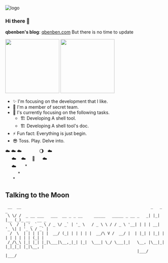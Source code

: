 ![logo](https://user-images.githubusercontent.com/40693636/136720978-07c713f8-7bca-4520-baf7-bb6ef5c31664.png)

### Hi there 👋

**qbenben's blog**: [qbenben.com](https://www.qbenben.com)
But there is no time to update



<p >
  <img src="https://github-readme-stats.vercel.app/api?username=Zhengqbbb" height="170">
  <img src="https://github-readme-stats.vercel.app/api/top-langs/?username=Zhengqbbb&layout=compact" height="170">
</p>

- ✨  I'm focusing on the development that I like.
- 🏢  I'm a member of secret team.
- 🌱  I's currently focusing on the following tasks.
  - 🏗  Developing A shell tool.
  - 🏗  Developing A shell tool's doc.
- ⚡  Fun fact: Everything is just begin. 
- 😎  Toss. Play. Delve into.

☁️&nbsp;☁️&nbsp;☁️&nbsp;&nbsp;&nbsp;&nbsp;&nbsp;&nbsp;&nbsp;&nbsp;&nbsp;&nbsp;&nbsp;&nbsp;&nbsp;&nbsp;🌖 &nbsp;&nbsp;☁️<br/>
&nbsp;&nbsp;&nbsp;&nbsp;&nbsp;☁️&nbsp;&nbsp;&nbsp; ☁️ &nbsp;&nbsp;&nbsp; 🚀 &nbsp; &nbsp;&nbsp;&nbsp;☁️ <br/>
&nbsp;&nbsp;&nbsp;&nbsp;&nbsp;☁️&nbsp;&nbsp;&nbsp;&nbsp;&nbsp;&nbsp;&nbsp;* <br/>
&nbsp;&nbsp;&nbsp;&nbsp;&nbsp;&nbsp;&nbsp;&nbsp;&nbsp;&nbsp;* <br/>
&nbsp;&nbsp;&nbsp;&nbsp;&nbsp;&nbsp;*

Talking to the Moon
---
```
 __  __                                                         _   _     _             
 \ \/ /  _ __ ___   ___  __ _ _ __     _____   _____ _ __ _   _| |_| |__ (_)_ __   __ _ 
  \  /  | '_ ` _ \ / _ \/ _` | '_ \   / _ \ \ / / _ \ '__| | | | __| '_ \| | '_ \ / _` |
  /  \  | | | | | |  __/ (_| | | | | |  __/\ V /  __/ |  | |_| | |_| | | | | | | | (_| |
 /_/\_\ |_| |_| |_|\___|\__,_|_| |_|  \___| \_/ \___|_|   \__, |\__|_| |_|_|_| |_|\__, |
                                                          |___/                   |___/  
```

